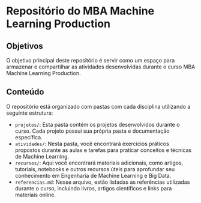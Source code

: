 # Repositório do MBA Machine Learning Production

## Objetivos

O objetivo principal deste repositório é servir como um espaço para armazenar e compartilhar as atividades desenvolvidas durante o curso MBA Machine Learning Production.

## Conteúdo

O repositório está organizado com pastas com cada disciplina utilizando a seguinte estrutura:

- `projetos/`: Esta pasta contém os projetos desenvolvidos durante o curso. Cada projeto possui sua própria pasta e documentação específica.
- `atividades/`: Nesta pasta, você encontrará exercícios práticos propostos durante as aulas e tarefas para praticar conceitos e técnicas de Machine Learning.
- `recursos/`: Aqui você encontrará materiais adicionais, como artigos, tutoriais, notebooks e outros recursos úteis para aprofundar seu conhecimento em Engenharia de Machine Learning e Big Data.
- `referencias.md`: Nesse arquivo, estão listadas as referências utilizadas durante o curso, incluindo livros, artigos científicos e links para materiais online.
